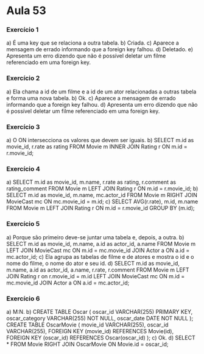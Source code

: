 # Aula 53

### Exercício 1
a) É uma key que se relaciona a outra tabela.
b) Criada.
c) Aparece a mensagem de errado informando que a foreign key falhou.
d) Deletado.
e) Apresenta um erro dizendo que não é possível deletar um filme referenciado em uma foreign key.

### Exercício 2
a) Ela chama a id de um filme e a id de um ator relacionadas a outras tabela e forma uma nova tabela.
b) Ok.
c) Aparece a mensagem de errado informando que a foreign key falhou.
d) Apresenta um erro dizendo que não é possível deletar um filme referenciado em uma foreign key.

### Exercício 3
a) O ON intersecciona os valores que devem ser iguais.
b) SELECT m.id as movie_id, r.rate as rating FROM Movie m
INNER JOIN Rating r ON m.id = r.movie_id;

### Exercício 4
a) SELECT m.id as movie_id, m.name, r.rate as rating, r.comment as rating_comment FROM Movie m
LEFT JOIN Rating r ON m.id = r.movie_id;
b) SELECT m.id as movie_id, m.name, mc.actor_id FROM Movie m
RIGHT JOIN MovieCast mc ON mc.movie_id = m.id;
c) SELECT AVG(r.rate), m.id, m.name FROM Movie m
LEFT JOIN Rating r ON m.id = r.movie_id
GROUP BY (m.id);

### Exercício 5
a) Porque são primeiro deve-se juntar uma tabela e, depois, a outra.
b) SELECT m.id as movie_id, m.name, a.id as actor_id, a.name FROM Movie m
LEFT JOIN MovieCast mc ON m.id = mc.movie_id
JOIN Actor a ON a.id = mc.actor_id;
c) Ela agrupa as tabelas de filme e de atores e mostra o id e o nome do filme, o nome do ator e seu id.
d) SELECT 
		m.id as movie_id, 
    m.name, 
    a.id as actor_id, 
    a.name, 
    r.rate, 
    r.comment 
FROM Movie m
LEFT JOIN Rating r on r.movie_id = m.id
LEFT JOIN MovieCast mc ON m.id = mc.movie_id
JOIN Actor a ON a.id = mc.actor_id;

### Exercício 6
a) M:N.
b) CREATE TABLE Oscar (
	oscar_id  VARCHAR(255) PRIMARY KEY,
    oscar_category VARCHAR(255) NOT NULL,
    oscar_date DATE NOT NULL
);
CREATE TABLE OscarMovie (
		movie_id VARCHAR(255),
		oscar_id VARCHAR(255),
    FOREIGN KEY (movie_id) REFERENCES Movie(id),
    FOREIGN KEY (oscar_id) REFERENCES Oscar(oscar_id)
);
c) Ok.
d) SELECT * FROM Movie
RIGHT JOIN OscarMovie ON Movie.id = oscar_id;